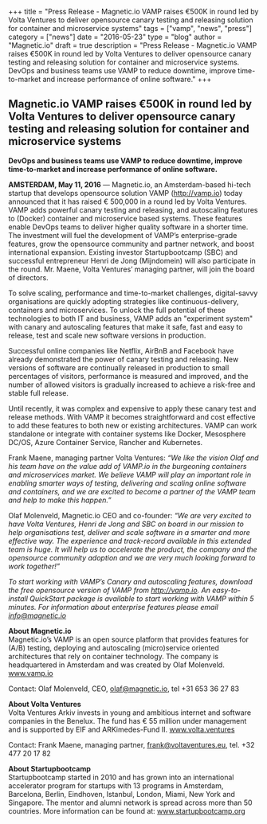 +++
title = "Press Release - Magnetic.io VAMP raises €500K in round led by Volta Ventures to deliver opensource canary testing and releasing solution for container and microservice systems" 
tags = ["vamp", "news", "press"]
category = ["news"]
date = "2016-05-23"
type = "blog"
author = "Magnetic.io"
draft = true
description = "Press Release - Magnetic.io VAMP raises €500K in round led by Volta Ventures to deliver opensource canary testing and releasing solution for container and microservice systems. DevOps and business teams use VAMP to reduce downtime, improve time-to-market and increase performance of online software."
+++

## Magnetic.io VAMP raises €500K in round led by Volta Ventures to deliver opensource canary testing and releasing solution for container and microservice systems 

**DevOps and business teams use VAMP to reduce downtime, improve time-to-market and increase performance of online software.**

**AMSTERDAM, May 11, 2016** — Magnetic.io, an Amsterdam-based hi-tech startup that develops opensource solution VAMP (http://vamp.io) today announced that it has raised € 500,000 in a round led by Volta Ventures. 
VAMP adds powerful canary testing and releasing, and autoscaling features to (Docker) container and microservice based systems. These features enable DevOps teams to deliver higher quality software in a shorter time. The investment will fuel the development of VAMP’s enterprise-grade features, grow the opensource community and partner network, and boost international expansion. Existing investor Startupbootcamp (SBC) and successful entrepreneur Henri de Jong (Mijndomein) will also participate in the round. Mr. Maene, Volta Ventures’ managing partner, will join the board of directors. 

To solve scaling, performance and time-to-market challenges, digital-savvy organisations are quickly adopting strategies like continuous-delivery, containers and microservices. To unlock the full potential of these technologies to both IT and business, VAMP adds an "experiment system" with canary and autoscaling features that make it safe, fast and easy to release, test and scale new software versions in production. 

Successful online companies like Netflix, AirBnB and Facebook have already demonstrated the power of canary testing and releasing. New versions of software are continually released in production to small percentages of visitors, performance is measured and improved, and the number of allowed visitors is gradually increased to achieve a risk-free and stable full release. 

Until recently, it was complex and expensive to apply these canary test and release methods. With VAMP it becomes straightforward and cost effective to add these features to both new or existing architectures. VAMP can work standalone or integrate with container systems like Docker, Mesosphere DC/OS, Azure Container Service, Rancher and Kubernetes.

Frank Maene, managing partner Volta Ventures: 
*“We like the vision Olaf and his team have on the value add of VAMP.io in the burgeoning containers and microservices market. We believe VAMP will play an important role in enabling smarter ways of testing, delivering and scaling online software and containers, and we are excited to become a partner of the VAMP team and help to make this happen.”* 

Olaf Molenveld, Magnetic.io CEO and co-founder: 
*“We are very excited to have Volta Ventures, Henri de Jong and SBC on board in our mission to help organisations test, deliver and scale software in a smarter and more effective way. The experience and track-record available in this extended team is huge. It will help us to accelerate the product, the company and the opensource community adoption and we are very much looking forward to work together!”*       

*To start working with VAMP’s Canary and autoscaling features, download the free opensource version of VAMP from http://vamp.io. An easy-to-install QuickStart package is available to start working with VAMP within 5 minutes. For information about enterprise features please email info@magnetic.io*          

**About Magnetic.io**  
Magnetic.io’s VAMP is an open source platform that provides features for (A/B) testing, deploying and autoscaling (micro)service oriented architectures that rely on container technology. 
The company is headquartered in Amsterdam and was created by Olaf Molenveld.
www.vamp.io

Contact: Olaf Molenveld, CEO,
olaf@magnetic.io, tel +31 653 36 27 83

**About Volta Ventures**  
Volta Ventures Arkiv invests in young and ambitious internet and software companies in the Benelux. The fund has € 55 million under management and is supported by EIF and ARKimedes-Fund II.
www.volta.ventures

Contact: Frank Maene, managing partner, 
frank@voltaventures.eu, tel. +32 477 20 17 82

**About Startupbootcamp**  
Startupbootcamp started in 2010 and has grown into an international accelerator program for startups with 13 programs in Amsterdam, Barcelona, Berlin, Eindhoven, Istanbul, London, Miami, New York and Singapore. The mentor and alumni network is spread across more than 50 countries. More information can be found at: www.startupbootcamp.org
